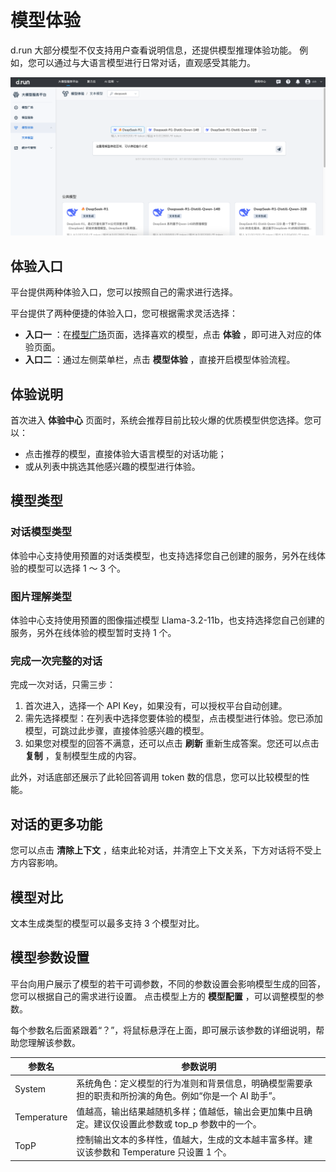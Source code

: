 # 模型体验

d.run 大部分模型不仅支持用户查看说明信息，还提供模型推理体验功能。
例如，您可以通过与大语言模型进行日常对话，直观感受其能力。

![experience](./images/exp01.png)

## 体验入口

平台提供两种体验入口，您可以按照自己的需求进行选择。

平台提供了两种便捷的体验入口，您可根据需求灵活选择：

- **入口一** ：在[模型广场](./index.md)页面，选择喜欢的模型，点击 **体验** ，即可进入对应的体验页面。
- **入口二** ：通过左侧菜单栏，点击 **模型体验** ，直接开启模型体验流程。

## 体验说明

首次进入 **体验中心** 页面时，系统会推荐目前比较火爆的优质模型供您选择。您可以：

- 点击推荐的模型，直接体验大语言模型的对话功能；
- 或从列表中挑选其他感兴趣的模型进行体验。

## 模型类型

### 对话模型类型

体验中心支持使用预置的对话类模型，也支持选择您自己创建的服务，另外在线体验的模型可以选择 1 ～ 3 个。

### 图片理解类型

体验中心支持使用预置的图像描述模型 Llama-3.2-11b，也支持选择您自己创建的服务，另外在线体验的模型暂时支持 1 个。

### 完成一次完整的对话

完成一次对话，只需三步：

1. 首次进入，选择一个 API Key，如果没有，可以授权平台自动创建。
1. 需先选择模型：在列表中选择您要体验的模型，点击模型进行体验。您已添加模型，可跳过此步骤，直接体验感兴趣的模型。
1. 如果您对模型的回答不满意，还可以点击 **刷新** 重新生成答案。您还可以点击 **复制** ，复制模型生成的内容。

此外，对话底部还展示了此轮回答调用 token 数的信息，您可以比较模型的性能。

## 对话的更多功能

您可以点击 **清除上下文** ，结束此轮对话，并清空上下文关系，下方对话将不受上方内容影响。

## 模型对比

文本生成类型的模型可以最多支持 3 个模型对比。

## 模型参数设置

平台向用户展示了模型的若干可调参数，不同的参数设置会影响模型生成的回答，您可以根据自己的需求进行设置。
点击模型上方的 **模型配置** ，可以调整模型的参数。

每个参数名后面紧跟着“？”，将鼠标悬浮在上面，即可展示该参数的详细说明，帮助您理解该参数。

| 参数名 | 参数说明 |
| ----- | ------- |
| System | 系统角色：定义模型的行为准则和背景信息，明确模型需要承担的职责和所扮演的角色。例如“你是一个 AI 助手”。 |
| Temperature | 值越高，输出结果越随机多样；值越低，输出会更加集中且确定。建议仅设置此参数或 top_p 参数中的一个。 |
| TopP | 控制输出文本的多样性，值越大，生成的文本越丰富多样。建议该参数和 Temperature 只设置 1 个。 |
